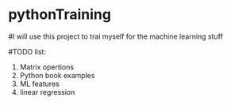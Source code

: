 # pythonTraining

#I will use this project to trai myself for the machine learning stuff

#TODO list:
1. Matrix opertions
2. Python book examples
3. ML features
4. linear regression